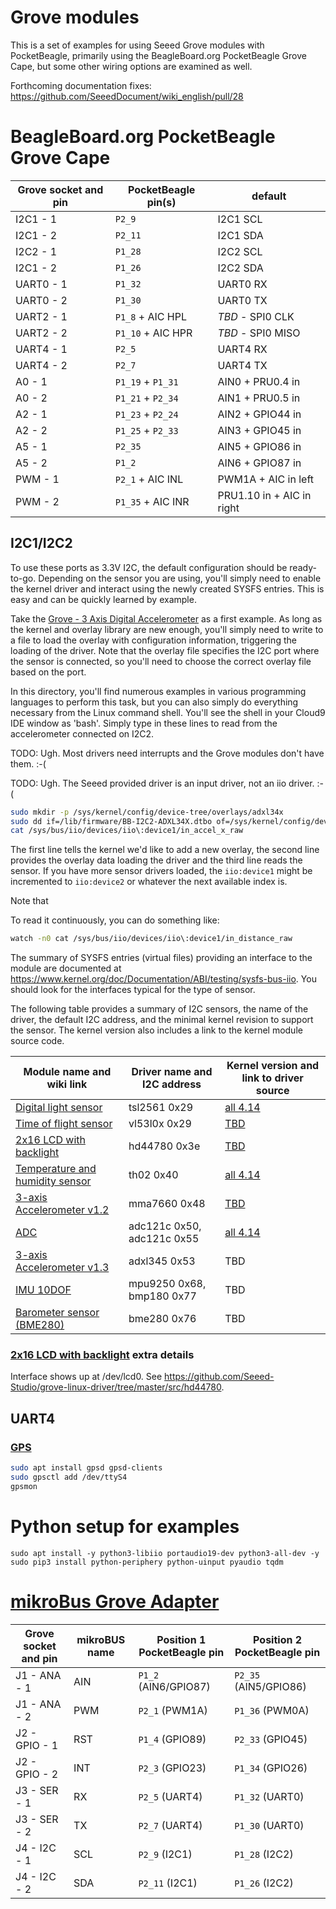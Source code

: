 # Grove modules

This is a set of examples for using Seeed Grove modules with PocketBeagle, primarily using
the BeagleBoard.org PocketBeagle Grove Cape, but some other wiring options are examined as
well.

Forthcoming documentation fixes: https://github.com/SeeedDocument/wiki_english/pull/28

# BeagleBoard.org PocketBeagle Grove Cape

| Grove socket and pin | PocketBeagle pin(s) | default |
| --- | --- | --- |
| I2C1 - 1 | ```P2_9``` | I2C1 SCL |
| I2C1 - 2 | ```P2_11``` | I2C1 SDA |
| I2C2 - 1 | ```P1_28``` | I2C2 SCL |
| I2C1 - 2 | ```P1_26``` | I2C2 SDA |
| UART0 - 1 | ```P1_32``` | UART0 RX |
| UART0 - 2 | ```P1_30``` | UART0 TX |
| UART2 - 1 | ```P1_8``` + AIC HPL | *TBD* - SPI0 CLK |
| UART2 - 2 | ```P1_10``` + AIC HPR | *TBD* - SPI0 MISO |
| UART4 - 1 | ```P2_5``` | UART4 RX |
| UART4 - 2 | ```P2_7``` | UART4 TX |
| A0 - 1 | ```P1_19``` + ```P1_31``` | AIN0 + PRU0.4 in |
| A0 - 2 | ```P1_21``` + ```P2_34``` | AIN1 + PRU0.5 in |
| A2 - 1 | ```P1_23``` + ```P2_24``` | AIN2 + GPIO44 in |
| A2 - 2 | ```P1_25``` + ```P2_33``` | AIN3 + GPIO45 in |
| A5 - 1 | ```P2_35``` | AIN5 + GPIO86 in |
| A5 - 2 | ```P1_2``` | AIN6 + GPIO87 in |
| PWM - 1 | ```P2_1``` + AIC INL | PWM1A + AIC in left |
| PWM - 2 | ```P1_35``` + AIC INR | PRU1.10 in + AIC in right |

## I2C1/I2C2

To use these ports as 3.3V I2C, the default configuration should be ready-to-go. Depending
on the sensor you are using, you'll simply need to enable the kernel driver and interact
using the newly created SYSFS entries. This is easy and can be quickly learned by example.

Take the [Grove - 3 Axis Digital Accelerometer](http://wiki.seeedstudio.com/Grove-3-Axis_Digital_Accelerometer-16g/)
as a first example. As long as the kernel and overlay library are new enough, you'll
simply need to write to a file to load the overlay with configuration information,
triggering the loading of the driver. Note that the overlay file specifies the I2C port
where the sensor is connected, so you'll need to choose the correct overlay file based
on the port.

In this directory, you'll find numerous examples in various programming languages to
perform this task, but you can also simply do everything necessary from the Linux
command shell. You'll see the shell in your Cloud9 IDE window as 'bash'. Simply type
in these lines to read from the accelerometer connected on I2C2.

TODO: Ugh. Most drivers need interrupts and the Grove modules don't have them. :-(

TODO: Ugh. The Seeed provided driver is an input driver, not an iio driver. :-(

```sh
sudo mkdir -p /sys/kernel/config/device-tree/overlays/adxl34x
sudo dd if=/lib/firmware/BB-I2C2-ADXL34X.dtbo of=/sys/kernel/config/device-tree/overlays/adxl34x/dtbo
cat /sys/bus/iio/devices/iio\:device1/in_accel_x_raw
```

The first line tells the kernel we'd like to add a new overlay, the second line provides the
overlay data loading the driver and the third line reads the sensor. If you have more
sensor drivers loaded, the ```iio:device1``` might be incremented to ```iio:device2```
or whatever the next available index is.

Note that 

To read it continuously, you can do something like:

```sh
watch -n0 cat /sys/bus/iio/devices/iio\:device1/in_distance_raw
```

The summary of SYSFS entries (virtual files) providing an interface to the module are
documented at https://www.kernel.org/doc/Documentation/ABI/testing/sysfs-bus-iio.  You
should look for the interfaces typical for the type of sensor.

The following table provides a summary of I2C sensors, the name of the driver, the
default I2C address, and the minimal kernel revision to support the sensor. The kernel
version also includes a link to the kernel module source code.

| Module name and wiki link | Driver name and I2C address | Kernel version and link to driver source |
| --- | --- | --- |
| [Digital light sensor](http://wiki.seeed.cc/Grove-Digital_Light_Sensor/) | tsl2561 0x29 | [all 4.14](https://github.com/beagleboard/linux/blob/4.14/drivers/iio/light/tsl2563.c) |
| [Time of flight sensor](http://wiki.seeedstudio.com/Grove-Time_of_Flight_Distance_Sensor-VL53L0X/) | vl53l0x 0x29 | [TBD](https://github.com/beagleboard/cloud9-examples/tree/master/PocketBeagle/Grove/VL53L0X) |
| [2x16 LCD with backlight](http://wiki.seeedstudio.com/Grove-LCD_RGB_Backlight/)  | hd44780 0x3e | [TBD](https://github.com/Seeed-Studio/grove-linux-driver/tree/master/src/hd44780) |
| [Temperature and humidity sensor](http://wiki.seeed.cc/Grove-TemptureAndHumidity_Sensor-High-Accuracy_AndMini-v1.0/) | th02 0x40 | [all 4.14](https://github.com/beagleboard/linux/blob/4.14/drivers/iio/humidity/si7005.c) |
| [3-axis Accelerometer v1.2](http://wiki.seeedstudio.com/Grove-3-Axis_Digital_Accelerometer-1.5g/) | mma7660 0x48 | [TBD](https://github.com/beagleboard/linux/blob/4.14/drivers/iio/accel/mma7660.c) |
| [ADC](http://wiki.seeedstudio.com/Grove-I2C_ADC/) | adc121c 0x50, adc121c 0x55 | [all 4.14](https://github.com/beagleboard/linux/blob/4.14/drivers/iio/adc/ti-adc081c.c) |
| [3-axis Accelerometer v1.3](http://wiki.seeedstudio.com/Grove-3-Axis_Digital_Accelerometer-16g/) | adxl345 0x53 | TBD |
| [IMU 10DOF](http://wiki.seeedstudio.com/Grove-IMU_10DOF/) | mpu9250 0x68, bmp180 0x77 | TBD |
| [Barometer sensor (BME280)](http://wiki.seeedstudio.com/Grove-Barometer_Sensor-BME280/) | bme280 0x76 | TBD |

### [2x16 LCD with backlight](http://wiki.seeedstudio.com/Grove-LCD_RGB_Backlight/) extra details

Interface shows up at /dev/lcd0. See https://github.com/Seeed-Studio/grove-linux-driver/tree/master/src/hd44780. 

## UART4

### [GPS](http://wiki.seeed.cc/Grove-GPS/)

```sh
sudo apt install gpsd gpsd-clients
sudo gpsctl add /dev/ttyS4
gpsmon
```

# Python setup for examples
```
sudo apt install -y python3-libiio portaudio19-dev python3-all-dev -y
sudo pip3 install python-periphery python-uinput pyaudio tqdm
```
# [mikroBus Grove Adapter](https://www.tindie.com/products/pmunts/mikrobus-grove-adapter-3/)

| Grove socket and pin | mikroBUS name | Position 1 PocketBeagle pin | Position 2 PocketBeagle pin |
| --- | --- | --- | --- |
| J1 - ANA - 1 | AIN | ```P1_2``` (AIN6/GPIO87) | ```P2_35``` (AIN5/GPIO86) |
| J1 - ANA - 2 | PWM | ```P2_1``` (PWM1A) | ```P1_36``` (PWM0A) |
| J2 - GPIO - 1 | RST | ```P1_4``` (GPIO89) | ```P2_33``` (GPIO45) |
| J2 - GPIO - 2 | INT | ```P2_3``` (GPIO23) | ```P1_34``` (GPIO26) |
| J3 - SER - 1 | RX | ```P2_5``` (UART4) | ```P1_32``` (UART0) |
| J3 - SER - 2 | TX | ```P2_7``` (UART4) | ```P1_30``` (UART0) |
| J4 - I2C - 1 | SCL | ```P2_9``` (I2C1) | ```P1_28``` (I2C2) |
| J4 - I2C - 2 | SDA | ```P2_11``` (I2C1) | ```P1_26``` (I2C2) |